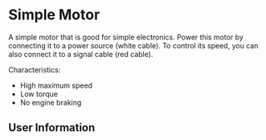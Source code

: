 # Simple Motor
A simple motor that is good for simple electronics. Power this motor by connecting it to a power source (white cable). To control its speed, you can also connect it to a signal cable (red cable).

Characteristics:
* High maximum speed
* Low torque
* No engine braking

## User Information